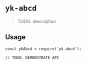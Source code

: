 # `yk-abcd`

> TODO: description

## Usage

```
const ykAbcd = require('yk-abcd');

// TODO: DEMONSTRATE API
```
